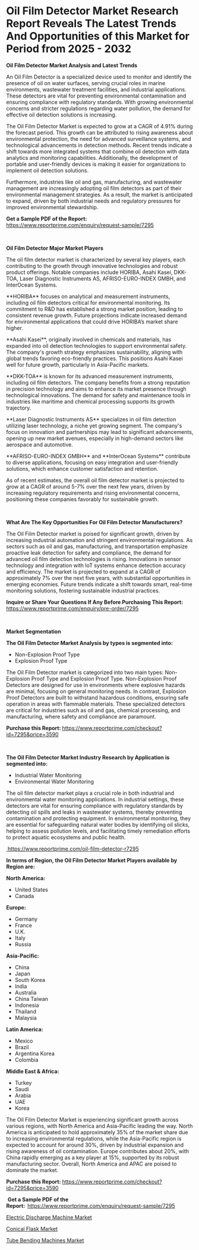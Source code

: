<p><h1>Oil Film Detector Market Research Report Reveals The Latest Trends And Opportunities of this Market for Period from 2025 - 2032</h1></p><p><strong>Oil Film Detector Market Analysis and Latest Trends</strong></p>
<p><p>An Oil Film Detector is a specialized device used to monitor and identify the presence of oil on water surfaces, serving crucial roles in marine environments, wastewater treatment facilities, and industrial applications. These detectors are vital for preventing environmental contamination and ensuring compliance with regulatory standards. With growing environmental concerns and stricter regulations regarding water pollution, the demand for effective oil detection solutions is increasing.</p><p>The Oil Film Detector Market is expected to grow at a CAGR of 4.91% during the forecast period. This growth can be attributed to rising awareness about environmental protection, the need for advanced surveillance systems, and technological advancements in detection methods. Recent trends indicate a shift towards more integrated systems that combine oil detection with data analytics and monitoring capabilities. Additionally, the development of portable and user-friendly devices is making it easier for organizations to implement oil detection solutions.</p><p>Furthermore, industries like oil and gas, manufacturing, and wastewater management are increasingly adopting oil film detectors as part of their environmental management strategies. As a result, the market is anticipated to expand, driven by both industrial needs and regulatory pressures for improved environmental stewardship.</p></p>
<p><strong>Get a Sample PDF of the Report:&nbsp;</strong> <a href="https://www.reportprime.com/enquiry/request-sample/7295?utm_campaign=1879&utm_medium=2&utm_source=Github&utm_content=ia&utm_term=19032025&utm_id=oil-film-detector">https://www.reportprime.com/enquiry/request-sample/7295</a></p>
<p>&nbsp;</p>
<p><strong>Oil Film Detector Major Market Players</strong></p>
<p><p>The oil film detector market is characterized by several key players, each contributing to the growth through innovative technologies and robust product offerings. Notable companies include HORIBA, Asahi Kasei, DKK-TOA, Laser Diagnostic Instruments AS, AFRISO-EURO-INDEX GMBH, and InterOcean Systems.</p><p>**HORIBA** focuses on analytical and measurement instruments, including oil film detectors critical for environmental monitoring. Its commitment to R&D has established a strong market position, leading to consistent revenue growth. Future projections indicate increased demand for environmental applications that could drive HORIBA’s market share higher.</p><p>**Asahi Kasei**, originally involved in chemicals and materials, has expanded into oil detection technologies to support environmental safety. The company's growth strategy emphasizes sustainability, aligning with global trends favoring eco-friendly practices. This positions Asahi Kasei well for future growth, particularly in Asia-Pacific markets.</p><p>**DKK-TOA** is known for its advanced measurement instruments, including oil film detectors. The company benefits from a strong reputation in precision technology and aims to enhance its market presence through technological innovations. The demand for safety and maintenance tools in industries like maritime and chemical processing supports its growth trajectory.</p><p>**Laser Diagnostic Instruments AS** specializes in oil film detection utilizing laser technology, a niche yet growing segment. The company's focus on innovation and partnerships may lead to significant advancements, opening up new market avenues, especially in high-demand sectors like aerospace and automotive.</p><p>**AFRISO-EURO-INDEX GMBH** and **InterOcean Systems** contribute to diverse applications, focusing on easy integration and user-friendly solutions, which enhance customer satisfaction and retention.</p><p>As of recent estimates, the overall oil film detector market is projected to grow at a CAGR of around 5-7% over the next few years, driven by increasing regulatory requirements and rising environmental concerns, positioning these companies favorably for sustainable growth.</p></p>
<p>&nbsp;</p>
<p><strong>What Are The Key Opportunities For Oil Film Detector Manufacturers?</strong></p>
<p><p>The Oil Film Detector market is poised for significant growth, driven by increasing industrial automation and stringent environmental regulations. As sectors such as oil and gas, manufacturing, and transportation emphasize proactive leak detection for safety and compliance, the demand for advanced oil film detection technologies is rising. Innovations in sensor technology and integration with IoT systems enhance detection accuracy and efficiency. The market is projected to expand at a CAGR of approximately 7% over the next five years, with substantial opportunities in emerging economies. Future trends indicate a shift towards smart, real-time monitoring solutions, fostering sustainable industrial practices.</p></p>
<p><strong>Inquire or Share Your Questions If Any Before Purchasing This Report:</strong> <a href="https://www.reportprime.com/enquiry/pre-order/7295?utm_campaign=1879&utm_medium=2&utm_source=Github&utm_content=ia&utm_term=19032025&utm_id=oil-film-detector">https://www.reportprime.com/enquiry/pre-order/7295</a></p>
<p>&nbsp;</p>
<p><strong>Market Segmentation</strong></p>
<p><strong>The Oil Film Detector Market Analysis by types is segmented into:</strong></p>
<p><ul><li>Non-Explosion Proof Type</li><li>Explosion Proof Type</li></ul></p>
<p><p>The Oil Film Detector market is categorized into two main types: Non-Explosion Proof Type and Explosion Proof Type. Non-Explosion Proof Detectors are designed for use in environments where explosive hazards are minimal, focusing on general monitoring needs. In contrast, Explosion Proof Detectors are built to withstand hazardous conditions, ensuring safe operation in areas with flammable materials. These specialized detectors are critical for industries such as oil and gas, chemical processing, and manufacturing, where safety and compliance are paramount.</p></p>
<p><strong>Purchase this Report:&nbsp;</strong><a href="https://www.reportprime.com/checkout?id=7295&price=3590&utm_campaign=1879&utm_medium=2&utm_source=Github&utm_content=ia&utm_term=19032025&utm_id=oil-film-detector">https://www.reportprime.com/checkout?id=7295&price=3590</a></p>
<p>&nbsp;</p>
<p><strong>The Oil Film Detector Market Industry Research by Application is segmented into:</strong></p>
<p><ul><li>Industrial Water Monitoring</li><li>Environmental Water Monitoring</li></ul></p>
<p><p>The oil film detector market plays a crucial role in both industrial and environmental water monitoring applications. In industrial settings, these detectors are vital for ensuring compliance with regulatory standards by detecting oil spills and leaks in wastewater systems, thereby preventing contamination and protecting equipment. In environmental monitoring, they are essential for safeguarding natural water bodies by identifying oil slicks, helping to assess pollution levels, and facilitating timely remediation efforts to protect aquatic ecosystems and public health.</p></p>
<p><a href="https://www.reportprime.com/oil-film-detector-r7295?utm_campaign=1879&utm_medium=2&utm_source=Github&utm_content=ia&utm_term=19032025&utm_id=oil-film-detector">&nbsp;https://www.reportprime.com/oil-film-detector-r7295</a></p>
<p><strong>In terms of Region, the Oil Film Detector Market Players available by Region are:</strong></p>
<p>
    <p> <strong> North America: </strong>
        <ul>
            <li>United States</li>
            <li>Canada</li>
        </ul>
        </p> 
    <p> <strong> Europe: </strong>
        <ul>
            <li>Germany</li>
            <li>France</li>
            <li>U.K.</li>
            <li>Italy</li>
            <li>Russia</li>
        </ul>
        </p> 
    <p> <strong> Asia-Pacific: </strong>
        <ul>
            <li>China</li>
            <li>Japan</li>
            <li>South Korea</li>
            <li>India</li>
            <li>Australia</li>
            <li>China Taiwan</li>
            <li>Indonesia</li>
            <li>Thailand</li>
            <li>Malaysia</li>
        </ul>
        </p> 
    <p> <strong> Latin America: </strong>
        <ul>
            <li>Mexico</li>
            <li>Brazil</li>
            <li>Argentina Korea</li>
            <li>Colombia</li>
        </ul>
        </p> 
    <p> <strong> Middle East & Africa: </strong>
        <ul>
            <li>Turkey</li>
            <li>Saudi</li>
            <li>Arabia</li>
            <li>UAE</li>
            <li>Korea</li>
        </ul>
    </p>
    </p>
<p><p>The Oil Film Detector Market is experiencing significant growth across various regions, with North America and Asia-Pacific leading the way. North America is anticipated to hold approximately 35% of the market share due to increasing environmental regulations, while the Asia-Pacific region is expected to account for around 30%, driven by industrial expansion and rising awareness of oil contamination. Europe contributes about 20%, with China rapidly emerging as a key player at 15%, supported by its robust manufacturing sector. Overall, North America and APAC are poised to dominate the market.</p></p>
<p><strong>Purchase this Report: </strong><a href="https://www.reportprime.com/checkout?id=7295&price=3590&utm_campaign=1879&utm_medium=2&utm_source=Github&utm_content=ia&utm_term=19032025&utm_id=oil-film-detector">https://www.reportprime.com/checkout?id=7295&price=3590</a></p>
<p>&nbsp;<strong>Get a Sample PDF of the Report:&nbsp;&nbsp;</strong><a href="https://www.reportprime.com/enquiry/request-sample/7295?utm_campaign=1879&utm_medium=2&utm_source=Github&utm_content=ia&utm_term=19032025&utm_id=oil-film-detector">https://www.reportprime.com/enquiry/request-sample/7295</a></p>
<p><strong></strong></p>
<p><p><a href="https://github.com/dandatesha7q/Market-Research-Report-List-1/blob/main/electric-discharge-machine-market.md?utm_campaign=1879&utm_medium=2&utm_source=Github&utm_content=ia&utm_term=19032025&utm_id=oil-film-detector">Electric Discharge Machine Market</a></p><p><a href="https://github.com/zeraikulkawb/Market-Research-Report-List-1/blob/main/conical-flask-market.md?utm_campaign=1879&utm_medium=2&utm_source=Github&utm_content=ia&utm_term=19032025&utm_id=oil-film-detector">Conical Flask Market</a></p><p><a href="https://github.com/rullihipes6h/Market-Research-Report-List-1/blob/main/tube-bending-machines-market.md?utm_campaign=1879&utm_medium=2&utm_source=Github&utm_content=ia&utm_term=19032025&utm_id=oil-film-detector">Tube Bending Machines Market</a></p></p>